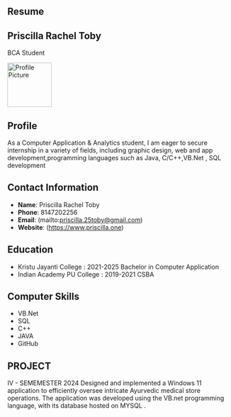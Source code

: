 ## Resume
## Priscilla Rachel Toby
BCA Student

<img src="https://github.com/25Priscilla/my-react-tailwind-app/assets/155515052/91044334-27b7-4e8a-9277-2d9779374f36" alt="Profile Picture" width="100" height="100" style="border-radius: 50;">

## Profile
As a Computer Application & Analytics student, I am eager to secure internship in a variety of fields, including graphic design, web and app development,programming languages such as Java, C/C++,VB.Net , SQL development

## Contact Information

- **Name**: Priscilla Rachel Toby
- **Phone**: 8147202256
- **Email**: (mailto:priscilla.25toby@gmail.com)
- **Website**: (https://www.priscilla.one)

## Education
- Kristu Jayanti College : 2021-2025
 Bachelor in Computer Application
- Indian Academy PU College : 2019-2021
  CSBA

## Computer Skills
- VB.Net
- SQL
- C++
- JAVA
- GitHub

## PROJECT
IV - SEMEMESTER 2024
Designed and implemented a Windows 11 application to efficiently oversee intricate Ayurvedic medical store operations. The application was developed using the VB.net programming language, with its database hosted on MYSQL .

